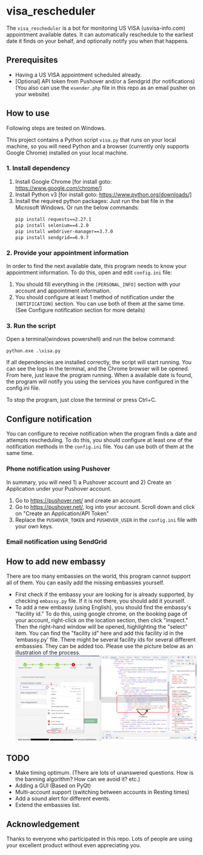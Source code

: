 # visa_rescheduler
The `visa_rescheduler` is a bot for monitoring US VISA (usvisa-info.com) appointment available dates. It can automatically reschedule to the earliest date it finds on your behalf, and optionally notify you when that happens.

## Prerequisites
- Having a US VISA appointment scheduled already.
- [Optional] API token from Pushover and/or a Sendgrid (for notifications)(You also can use the `esender.php` file in this repo as an email pusher on your website)

## How to use
Following steps are tested on Windows.

This project contains a Python script `visa.py` that runs on your local machine, so you will need Python and a browser (currently only supports Google Chrome) installed on your local machine.

### 1. Install dependency
1. Install Google Chrome [for install goto: https://www.google.com/chrome/]
2. Install Python v3 [for install goto: https://www.python.org/downloads/]
3. Install the required python packages: Just run the bat file in the Microsoft Windows. Or run the below commands:
    ```
    pip install requests==2.27.1
    pip install selenium==4.2.0
    pip install webdriver-manager==3.7.0
    pip install sendgrid==6.9.7
    ```

### 2. Provide your appointment information
In order to find the next available date, this program needs to know your appointment information. To do this, open and edit `config.ini` file:

1. You should fill everything in the `[PERSONAL_INFO]` section with your account and appointment information.
2. You should configure at least 1 method of notification under the `[NOTIFICATION]` section. You can use both of them at the same time. (See Configure notification section for more details)

### 3. Run the script

Open a terminal(windows powershell) and run the below command:
```
python.exe .\visa.py
```

If all dependencies are installed correctly, the script will start running. You can see the logs in the terminal, and the Chrome browser will be opened. From here, just leave the program running. When a available date is found, the program will notify you using the services you have configured in the config.ini file.

To stop the program, just close the terminal or press Ctrl+C.

## Configure notification

You can configure to receive notification when the program finds a date and attempts rescheduling. To do this, you should configure at least one of the notification methods in the `config.ini` file. You can use both of them at the same time.

### Phone notification using Pushover

In summary, you will need 1) a Pushover account and 2) Create an Application under your Pushover account.

1. Go to https://pushover.net/ and create an account.
2. Go to https://pushover.net/, log into your account. Scroll down and click on "Create an Application/API Token"
3. Replace the `PUSHOVER_TOKEN` and `PUSHOVER_USER` in the `config.ini` file with your own keys.

### Email notification using SendGrid

## How to add new embassy
There are too many embassies on the world, this program cannot support all of them. You can easily add the missing embassies yourself.

- First check if the embassy your are looking for is already supported, by checking `embassy.py` file. If it is not there, you should add it yourself.
- To add a new embassy (using English), you should find the embassy's "facility id." To do this, using google chrome, on the booking page of your account, right-click on the location section, then click "inspect." Then the right-hand window will be opened, highlighting the "select" item. You can find the "facility id" here and add this facility id in the 'embassy.py' file. There might be several facility ids for several different embassies. They can be added too. Please use the picture below as an illustration of the process.
![Finding Facility id](./doc/add_embassy.png)


## TODO
- Make timing optimum. (There are lots of unanswered questions. How is the banning algorithm? How can we avoid it? etc.)
- Adding a GUI (Based on PyQt)
- Multi-account support (switching between accounts in Resting times)
- Add a sound alert for different events.
- Extend the embassies list.

## Acknowledgement
Thanks to everyone who participated in this repo. Lots of people are using your excellent product without even appreciating you.
